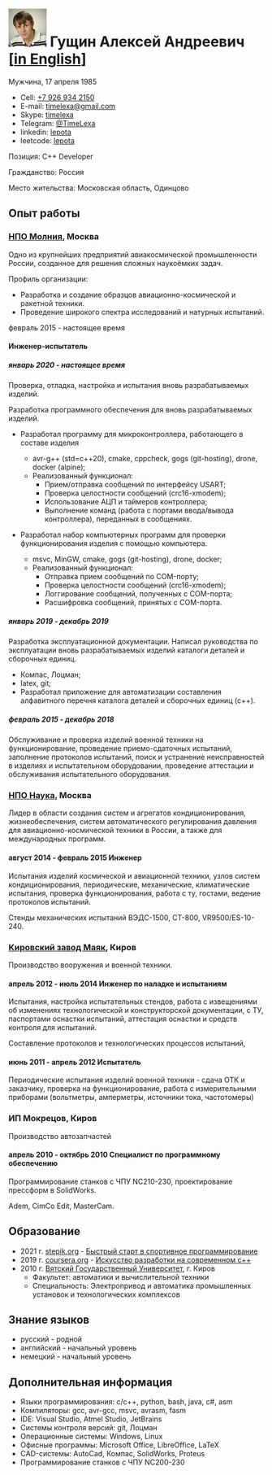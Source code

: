 # ![Фото](photo.jpeg "Фото") Гущин Алексей Андреевич [[in English](./en)]

Мужчина, 17 апреля 1985

- Cell: [+7 926 934 2150](tel:+79269342150)
- E-mail: [timelexa@gmail.com](mailto:timelexa@gmail.com)
- Skype: [timelexa](skype:time.lexa?userinfo)
- Telegram: [@TimeLexa](https://telegram.me/TimeLexa)
- linkedin: [lepota](https://linkedin.com/in/lepota)
- leetcode: [lepota](https://leetcode.com/lepota)

Позиция: C++ Developer

Гражданство: Россия

Место жительства: Московская область, Одинцово

## Опыт работы

### [НПО Молния](http://www.npomolniya.ru/), Москва

Одно из крупнейших предприятий авиакосмической промышленности России, созданное для решения сложных наукоёмких задач.

Профиль организации:

- Разработка и создание образцов авиационно-космической и ракетной техники.
- Проведение широкого спектра исследований и натурных испытаний.

февраль 2015 - настоящее время

#### Инженер-испытатель

##### январь 2020 - настоящее время

Проверка, отладка, настройка и испытания вновь разрабатываемых изделий.

Разработка программного обеспечения для вновь разрабатываемых изделий.

- Разработал программу для микроконтроллера, работающего в составе изделия

  - avr-g++ (std=c++20), cmake, cppcheck, gogs (git-hosting), drone, docker (alpine);
  - Реализованный функционал:
    - Прием/отправка сообщений по интерфейсу USART;
    - Проверка целостности сообщений (crc16-xmodem);
    - Использование АЦП и таймеров контроллера;
    - Выполнение команд (работа с портами ввода/вывода контроллера), переданных в сообщениях.

- Разработал набор компьютерных программ для проверки функционирования изделия с помощью компьютера.

  - msvc, MinGW, cmake, gogs (git-hosting), drone, docker;
  - Реализованный функционал:
    - Отправка прием сообщений по COM-порту;
    - Проверка целостности сообщений (crc16-xmodem);
    - Логгирование сообщений, полученных с COM-порта;
    - Расшифровка сообщений, принятых с COM-порта.

##### январь 2019 - декабрь 2019

Разработка эксплуатационной документации.
Написал руководства по эксплуатации вновь разрабатываемых изделий каталоги деталей и сборочных единиц.

- Компас, Лоцман;
- latex, git;
- Разработал приложение для автоматизации составления алфавитного перечня каталога деталей и сборочных единиц (c++).

##### февраль 2015 - декабрь 2018

Обслуживание и проверка изделий военной техники на функционирование, проведение приемо-сдаточных испытаний, заполнение протоколов испытаний, поиск и устранение неисправностей в изделиях и испытательном оборудовании, проведение аттестации и обслуживания испытательного оборудования.

### [НПО Наука](http://npo-nauka.ru), Москва

Лидер в области создания систем и агрегатов кондиционирования, жизнеобеспечения, систем автоматического регулирования давления для авиационно-космической техники в России, а также для международных программ.

#### август 2014 - февраль 2015 Инженер

Испытания изделий космической и авиационной техники, узлов систем кондиционирования, периодические, механические, климатические испытания, проверка функционирования, работа с ту, гостами, ведение протоколов испытаний.

Стенды механических испытаний ВЭДС-1500, СТ-800, VR9500/ES-10-240.

### [Кировский завод Маяк](http://kzmayak.ru), Киров

Производство вооружения и военной техники.

#### апрель 2012 - июль 2014 Инженер по наладке и испытаниям

Испытания, настройка испытательных стендов, работа с извещениями об изменениях технологической и конструкторской документации, с ТУ, паспортами оснастки испытаний, аттестация оснастки и средств контроля для испытаний.

Составление протоколов и технологических процессов испытаний,

#### июнь 2011 - апрель 2012 Испытатель

Периодические испытания изделий военной техники - сдача ОТК и заказчику, проверка на функционирование, работа с измерительными приборами (вольтметры, амперметры, источники тока, частотомеры)

### ИП Мокрецов, Киров

Производство автозапчастей

#### апрель 2010 - октябрь 2010 Специалист по программному обеспечению

Программирование станков с ЧПУ NC210-230, проектирование прессформ в SolidWorks.

Adem, CimCo Edit, MasterCam.

## Образование

- 2021 г. [stepik.org](https://stepik.org) - [Быстрый старт в спортивное программирование](https://stepik.org/cert/1255110)
- 2019 г. [coursera.org](http://www.coursera.org) - [Искусство разработки на современном c++](https://www.coursera.org/specializations/c-plus-plus-modern-development)
- 2010 г. [Вятский Государственный Университет](http://www.vyatsu.ru), г. Киров
  - Факультет: автоматики и вычислительной техники
  - Специальность: Электропривод и автоматика промышленных установок и технологических комплексов

## Знание языков

- русский - родной
- английский - начальный уровень
- немецкий - начальный уровень

## Дополнительная информация

- Языки программирования: c/c++, python, bash, java, c#, asm
- Компиляторы: gcc, avr-gcc, msvc, avrasm, fasm
- IDE: Visual Studio, Atmel Studio, JetBrains
- Системы контроля версий: git, Лоцман
- Операционные системы: Windows, Linux
- Офисные программы: Microsoft Office, LibreOffice, LaTeX
- CAD-системы: AutoCad, Компас, SolidWorks, Proteus
- Программирование станков с ЧПУ NC200-230

